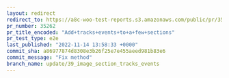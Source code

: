 ```yaml
---
layout: redirect
redirect_to: https://a8c-woo-test-reports.s3.amazonaws.com/public/pr/35262/e2e/index.html
pr_number: 35262
pr_title_encoded: "Add+tracks+events+to+a+few+sections"
pr_test_type: e2e
last_published: "2022-11-14 13:58:33 +0000"
commit_sha: a86977874d8308e3b26f25e7e455aeed981b83e6
commit_message: "Fix method"
branch_name: update/39_image_section_tracks_events
---
```


